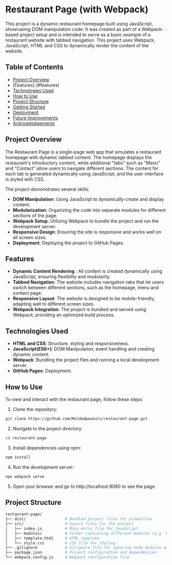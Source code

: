 # Restaurant Page (with Webpack)
This project is a dynamic restaurant homepage built using JavaScript, showcasing DOM manipulation code. It was created as part of a Webpack-based project setup and is intended to serve as a basic example of a restaurant website with tabbed navigation. This project uses Webpack, JavaScript, HTML and CSS to dynamically render the content of the website.

## Table of Contents

- [Project Overview](#project-overview)
- [Features] (#features)
- [Technologies Used](#technologies-used)
- [How to Use](#how-to-use)
- [Project Structure](#project-structure)
- [Getting Started](#getting-started)
- [Deployment](#deployment)
- [Future Improvements](#future-improvements)
- [Acknowledgements](#ackgnowledgements)


## Project Overview

The Restaurant Page is a single-page web app that simulates a restaurant homepage with dynamic tabbed content. The homepage displays the restaurant's introductory content, while additional "tabs" such as "Menu" and "Contact" allow users to navigate different sections. The content for each tab is generated dynamically using JavaScript, and the user interface is styled with CSS.

The project demonstrates several skills:
- **DOM Manipulation**: Using JavaScript to dynamically create and display content.
- **Modularization**: Organizing the code into separate modules for different sections of the page.
- **Webpack Setup**: Utilizing Webpack to bundle the project and run the development server.
- **Responsive Design**: Ensuring the site is responsive and works well on all screen sizes.
- **Deployment**: Deploying the project to GitHub Pages.


## Features

- **Dynamic Content Rendering** : All content is created dynamically using JavaScript, ensuring flexibility and modularity.
- **Tabbed Navigation**: The website includes navigation tabs that let users switch between different sections, such as the homepage, menu and contact page.
- **Responsive Layout**: The website is designed to be mobile-friendly, adapting well to different screen sizes.
- **Webpack Integration**: The project is bundled and served using Webpack, providing an optimized build process.


## Technologies Used

- **HTML and CSS**: Structure, styling and responsiveness.
- **JavaScript(ES6+)**: DOM Manipulation, event handling and creating dynamic content.
- **Webpack**: Bundling the project files and running a local development server.
- **GitHub Pages**: Deployment.



## How to Use

To view and interact with the restaurant page, follow these steps:

1. Clone the repository:
```bash
git clone https://github.com/Moldedpeanuts/restaurant-page.git
```

2. Navigate to the project directory:
```bash
cd restaurant-page
```

3. Install dependencies using npm:
```bash
npm install
```

4. Run the development server:
```bash
npx webpack serve
```

5. Open your browser and go to http://localhost:8080 to see the page.


## Project Structure
```graphql
restaurant-page/
├── dist/                 # Bundled project files for production
├── src/                  # Source files for the project
│   ├── index.js          # Main entry file for JavaScript
│   ├── modules/          # Folder containing different modules (e.g. homepage, menu, contact)
│   ├── template.html     # HTML template
│   └── style.css         # CSS file for styling
├── .gitignore            # Gitignore file for ignoring node_modules and dist
├── package.json          # Project configuration and dependencies
└── webpack.config.js     # Webpack configuration file
```

